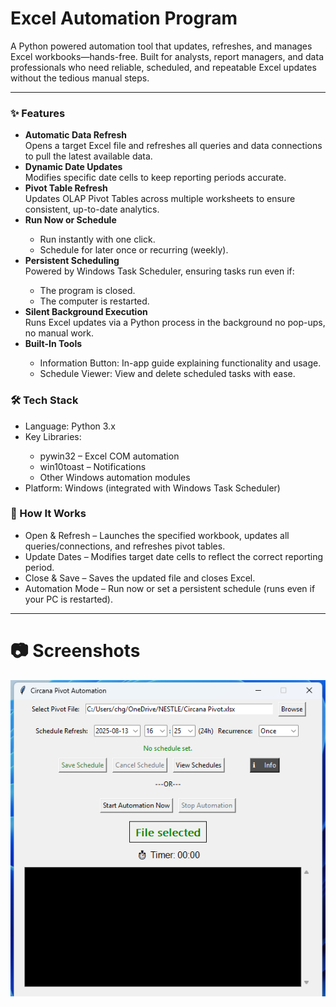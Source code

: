 <h1>Excel Automation Program</h1>
A Python powered automation tool that updates, refreshes, and manages Excel workbooks—hands-free.
Built for analysts, report managers, and data professionals who need reliable, scheduled, and repeatable Excel updates without the tedious manual steps.
<hr>
<h3>✨ Features</h3>
<ul>
  
<li><strong>Automatic Data Refresh</strong></li>
Opens a target Excel file and refreshes all queries and data connections to pull the latest available data.
<li><strong>Dynamic Date Updates</strong></li>
Modifies specific date cells to keep reporting periods accurate.
<li><strong>Pivot Table Refresh</strong></li>
Updates OLAP Pivot Tables across multiple worksheets to ensure consistent, up-to-date analytics.
<li><strong>Run Now or Schedule</strong></li>
<ul>
  <li>Run instantly with one click.</li>
  <li>Schedule for later once or recurring (weekly).</li>
</ul>
<li><strong>Persistent Scheduling</strong></li>
Powered by Windows Task Scheduler, ensuring tasks run even if:
<ul>
  <li>The program is closed.</li>
  <li>The computer is restarted.</li>
</ul>
<li><strong>Silent Background Execution</strong></li>
Runs Excel updates via a Python process in the background no pop-ups, no manual work.
<li><strong>Built-In Tools</strong></li>
<ul>
  <li>Information Button: In-app guide explaining functionality and usage.</li>
  <li>Schedule Viewer: View and delete scheduled tasks with ease.</li>
</ul>
</ul>
<h3>🛠️ Tech Stack</h3>
<ul>
<li>Language: Python 3.x</li>
<li>Key Libraries:</li>
  <ul>
<li>pywin32 – Excel COM automation</li>
<li>win10toast – Notifications</li>
<li>Other Windows automation modules</li>
  </ul>
<li>Platform: Windows (integrated with Windows Task Scheduler)</li>
</ul>

<h3>🚀 How It Works</h3>
<ul>
<li>Open & Refresh – Launches the specified workbook, updates all queries/connections, and refreshes pivot tables.</li>
<li>Update Dates – Modifies target date cells to reflect the correct reporting period.</li>
<li>Close & Save – Saves the updated file and closes Excel.</li>
<li>Automation Mode – Run now or set a persistent schedule (runs even if your PC is restarted).</li>
</ul>
<hr>
<h1>📷 Screenshots</h1>
<img src="https://raw.githubusercontent.com/Chidalgo007/excel-automation/refs/heads/main/nestle-2.png" />
